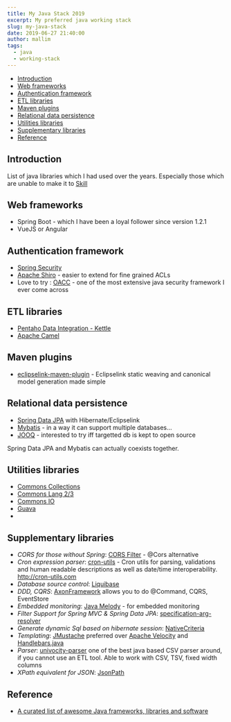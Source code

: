 ```yaml
---
title: My Java Stack 2019
excerpt: My preferred java working stack
slug: my-java-stack
date: 2019-06-27 21:40:00
author: mallim
tags:
  - java
  - working-stack
---
```


<!-- toc -->

- [Introduction](#Introduction)
- [Web frameworks](#Web-frameworks)
- [Authentication framework](#Authentication-framework)
- [ETL libraries](#ETL-libraries)
- [Maven plugins](#Maven-plugins)
- [Relational data persistence](#Relational-data-persistence)
- [Utilities libraries](#Utilities-libraries)
- [Supplementary libraries](#Supplementary-libraries)
- [Reference](#Reference)

<!-- tocstop -->

## Introduction

List of java libraries which I had used over the years. Especially those which are unable to make it to <a href="/skill">Skill</a>

## Web frameworks

- Spring Boot - which I have been a loyal follower since version 1.2.1
- VueJS or Angular

## Authentication framework

- [Spring Security](https://spring.io/projects/spring-security)
- [Apache Shiro](https://shiro.apache.org/) - easier to extend for fine grained ACLs
- Love to try : [OACC](http://oaccframework.org/) - one of the most extensive java security framework I ever come across

## ETL libraries

- [Pentaho Data Integration - Kettle](https://community.hitachivantara.com/docs/DOC-1009855)
- [Apache Camel](https://camel.apache.org/)

## Maven plugins

- [eclipselink-maven-plugin](https://github.com/ethlo/eclipselink-maven-plugin) - Eclipselink static weaving and canonical model generation made simple

## Relational data persistence

- [Spring Data JPA](https://docs.spring.io/spring-data/jpa/docs/current/reference/html/) with Hibernate/Eclipselink
- [Mybatis](http://www.mybatis.org) - in a way it can support multiple databases...
- [JOOQ](http://www.jooq.org/) - interested to try iff targetted db is kept to open source

<p class="text-white text-bold bg-red-700">Spring Data JPA and Mybatis can actually coexists together.</p>

## Utilities libraries

- [Commons Collections](http://commons.apache.org/proper/commons-collections/)
- [Commons Lang 2/3](http://commons.apache.org/proper/commons-lang/)
- [Commons IO](https://commons.apache.org/proper/commons-io/)
- [Guava](https://github.com/google/guava)
-

## Supplementary libraries

- _CORS for those without Spring_: [CORS Filter](http://software.dzhuvinov.com/cors-filter.html) - @Cors alternative
- _Cron expression parser_: [cron-utils](https://github.com/jmrozanec/cron-utils) - Cron utils for parsing, validations and human readable descriptions as well as date/time interoperability. http://cron-utils.com
- _Database source control_: [Liquibase](http://www.liquibase.org/)
- _DDD, CQRS_: [AxonFramework](https://axoniq.io/) allows you to do @Command, CQRS, EventStore
- _Embedded monitoring_: [Java Melody](https://github.com/javamelody/javamelody) - for embedded monitoring
- _Filter Support for Spring MVC & Spring Data JPA_: [specification-arg-resolver](https://github.com/tkaczmarzyk/specification-arg-resolver)
- _Generate dynamic Sql based on hibernate session_: [NativeCriteria](https://blog.przemeknowak.com/NativeCriteria/)
- _Templating_: [JMustache](https://github.com/samskivert/jmustache) preferred over [Apache Velocity](https://velocity.apache.org/) and [Handlebars.java](http://jknack.github.io/handlebars.java/)
- _Parser_: [univocity-parser](https://github.com/uniVocity/univocity-parsers) one of the best java based CSV parser around, if you cannot use an ETL tool. Able to work with CSV, TSV, fixed width columns
- _XPath equivalent for JSON_: [JsonPath](https://github.com/json-path/JsonPath)

## Reference
- [A curated list of awesome Java frameworks, libraries and software](http://developerthing.blogspot.com/2017/09/a-curated-list-of-awesome-java_13.html)
